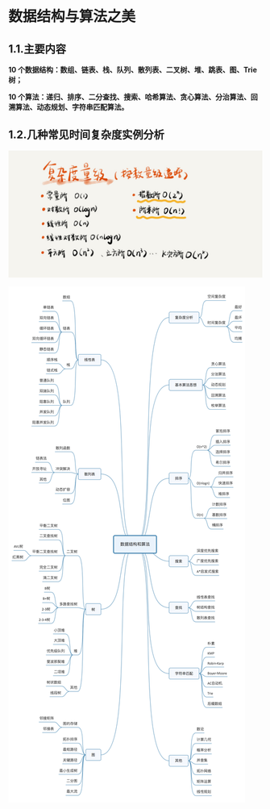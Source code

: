 # 数据结构与算法之美

## 1.1.主要内容

**10 个数据结构：数组、链表、栈、队列、散列表、二叉树、堆、跳表、图、Trie 树；**

**10 个算法：递归、排序、二分查找、搜索、哈希算法、贪心算法、分治算法、回溯算法、动态规划、字符串匹配算法。**


## 1.2.几种常见时间复杂度实例分析

![](/static/image/3723793cc5c810e9d5b06bc95325bf0a.jpg)

![](/static/image/数据结构和算法123456.jpg)

